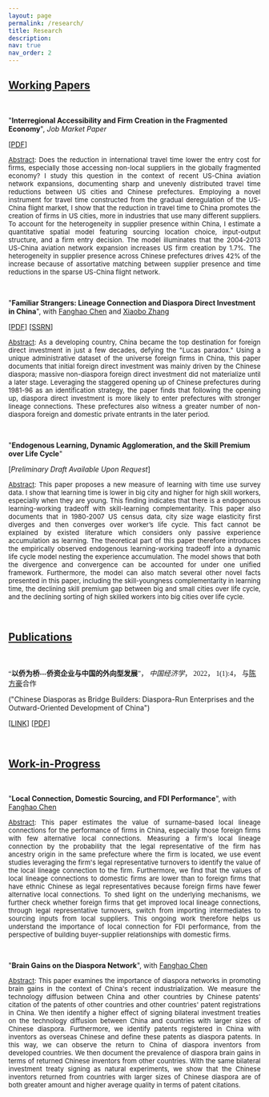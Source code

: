 ```yaml
---
layout: page
permalink: /research/
title: Research
description: 
nav: true
nav_order: 2
---
```




## <u>Working Papers</u>

<p>&nbsp;</p>

"**Interregional Accessibility and Firm Creation in the Fragmented Economy**", *Job Market Paper* 

[<a href="{{ site.url }}/assets/pdf/jmp.pdf" target="_blank">PDF</a>]

<font size="-1">
<p style="text-align: justify"> <ins>Abstract</ins>: Does the reduction in international travel time lower the entry cost for firms, especially those accessing non-local suppliers in the globally fragmented economy? I study this question in the context of recent US-China aviation network expansions, documenting sharp and unevenly distributed travel time reductions between US cities and Chinese prefectures. Employing a novel instrument for travel time constructed from the gradual deregulation of the US-China flight market, I show that the reduction in travel time to China promotes the creation of firms in US cities, more in industries that use many different suppliers. To account for the heterogeneity in supplier presence within China, I estimate a quantitative spatial model featuring sourcing location choice, input-output structure, and a firm entry decision. The model illuminates that the 2004-2013 US-China aviation network expansion increases US firm creation by 1.7%. The heterogeneity in supplier presence across Chinese prefectures drives 42% of the increase because of assortative matching between supplier presence and time reductions in the sparse US-China flight network.</p></font>


<p>&nbsp;</p>

"**Familiar Strangers: Lineage Connection and Diaspora Direct Investment in China**", with [Fanghao Chen](https://fanghaochen.github.io/homepage/) and [Xiaobo Zhang](https://en.gsm.pku.edu.cn/conjsxq.jsp?urltype=tree.TreeTempUrl&wbtreeid=1099&user_id=x.zhang) 

[<a href="{{ site.url }}/assets/pdf/ddi.pdf" target="_blank">PDF</a>] [[SSRN](https://papers.ssrn.com/sol3/papers.cfm?abstract_id=4004159)]

<font size="-1"> 
<p style="text-align: justify"><ins>Abstract</ins>: As a developing country, China became the top destination for foreign direct investment in just a few decades, defying the "Lucas paradox." Using a unique administrative dataset of the universe foreign firms in China, this paper documents that initial foreign direct investment was mainly driven by the Chinese diaspora; massive non-diaspora foreign direct investment did not materialize until a later stage. Leveraging the staggered opening up of Chinese prefectures during 1981-96 as an identification strategy, the paper finds that following the opening up, diaspora direct investment is more likely to enter prefectures with stronger lineage connections. These prefectures also witness a greater number of non-diaspora foreign and domestic private entrants in the later period.</p></font>

<p>&nbsp;</p>

"**Endogenous Learning, Dynamic Agglomeration, and the Skill Premium over Life Cycle**"

[*Preliminary Draft Available Upon Request*]

<font size="-1"> 
<p style="text-align: justify"><ins>Abstract</ins>: This paper proposes a new measure of learning with time use survey data. I show that learning time is lower in big city and higher for high skill workers, especially when they are young. This finding indicates that there is a endogenous learning-working tradeoff with skill-learning complementarity. This paper also documents that in 1980-2007 US census data, city size wage elasticity first diverges and then converges over worker’s life cycle. This fact cannot be explained by existed literature which considers only passive experience accumulation as learning. The theoretical part of this paper therefore introduces the empirically observed endogenous learning-working tradeoff into a dynamic life cycle model nesting the experience accumulation. The model shows that both the divergence and convergence can be accounted for under one unified framework. Furthermore, the model can also match several other novel facts presented in this paper, including the skill-youngness complementarity in learning time, the declining skill premium gap between big and small cities over life cycle, and the declining sorting of high skilled workers into big cities over life cycle.</p></font>


<p>&nbsp;</p>

## <u>Publications</u>

<p>&nbsp;</p>

<a style="font-family: Microsoft Yahei">“**以侨为桥---侨资企业与中国的外向型发展**”， *中国经济学*， 2022， 1(1):4， 与[陈方豪](https://fanghaochen.github.io/homepage/)合作</a>

("Chinese Diasporas as Bridge Builders: Diaspora-Run Enterprises and the Outward-Oriented Development of China")

[[LINK](https://www.jcejournal.com.cn/CN/abstract/abstract3.shtml)] [<a href="{{ site.url }}/assets/pdf/ddi_c.pdf" target="_blank">PDF</a>]

 
<p>&nbsp;</p>


## <u>Work-in-Progress</u>

<p>&nbsp;</p>

"**Local Connection, Domestic Sourcing, and FDI Performance**", with [Fanghao Chen](https://fanghaochen.github.io/homepage/)

<font size="-1"> 
<p style="text-align: justify"><ins>Abstract</ins>: This paper estimates the value of surname-based local lineage connections for the performance of firms in China, especially those foreign firms with few alternative local connections. Measuring a firm's local lineage connection by the probability that the legal representative of the firm has ancestry origin in the same prefecture where the firm is located, we use event studies leveraging the firm's legal representative turnovers to identify the value of the local lineage connection to the firm. Furthermore, we find that the values of local lineage connections to domestic firms are lower than to foreign firms that have ethnic Chinese as legal representatives because foreign firms have fewer alternative local connections. To shed light on the underlying mechanisms, we further check whether foreign firms that get improved local lineage connections, through legal representative turnovers, switch from importing intermediates to sourcing inputs from local suppliers. This ongoing work therefore helps us understand the importance of local connection for FDI performance, from the perspective of building buyer-supplier relationships with domestic firms.</p></font>

<p>&nbsp;</p>

"**Brain Gains on the Diaspora Network**", with [Fanghao Chen](https://fanghaochen.github.io/homepage/)

<font size="-1"> 
<p style="text-align: justify"><ins>Abstract</ins>: This paper examines the importance of diaspora networks in promoting brain gains in the context of China's recent industrialization. We measure the technology diffusion between China and other countries by Chinese patents' citation of the patents of other countries and other countries' patent registrations in China. We then identify a higher effect of signing bilateral investment treaties on the technology diffusion between China and countries with larger sizes of Chinese diaspora. Furthermore, we identify patents registered in China with inventors as overseas Chinese and define these patents as diaspora patents. In this way, we can observe the return to China of diaspora inventors from developed countries. We then document the prevalence of diaspora brain gains in terms of returned Chinese inventors from other countries. With the same bilateral investment treaty signing as natural experiments, we show that the Chinese inventors returned from countries with larger sizes of Chinese diaspora are of both greater amount and higher average quality in terms of patent citations.</p></font>



